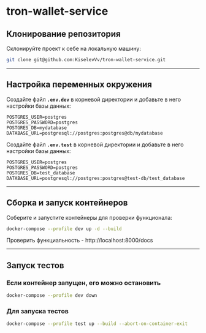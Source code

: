 # tron-wallet-service


## Клонирование репозитория
Склонируйте проект к себе на локальную машину:
```bash
git clone git@github.com:KiselevVv/tron-wallet-service.git
```

---

## Настройка переменных окружения
Создайте файл **`.env.dev`** в корневой директории и добавьте в него настройки базы данных:

```
POSTGRES_USER=postgres
POSTGRES_PASSWORD=postgres
POSTGRES_DB=mydatabase
DATABASE_URL=postgresql://postgres:postgres@db/mydatabase
```

Создайте файл **`.env.test`** в корневой директории и добавьте в него настройки базы данных:

```
POSTGRES_USER=postgres
POSTGRES_PASSWORD=postgres
POSTGRES_DB=test_database
DATABASE_URL=postgresql://postgres:postgres@test-db/test_database
```

---

## Сборка и запуск контейнеров
Соберите и запустите контейнеры для проверки функционала:
```bash
docker-compose --profile dev up -d --build
```
Проверить функциальность - http://localhost:8000/docs

---

## Запуск тестов
### Если контейнер запущен, его можно остановить
```bash
docker-compose --profile dev down

```

### Для запуска тестов
```bash
docker-compose --profile test up --build --abort-on-container-exit

```

